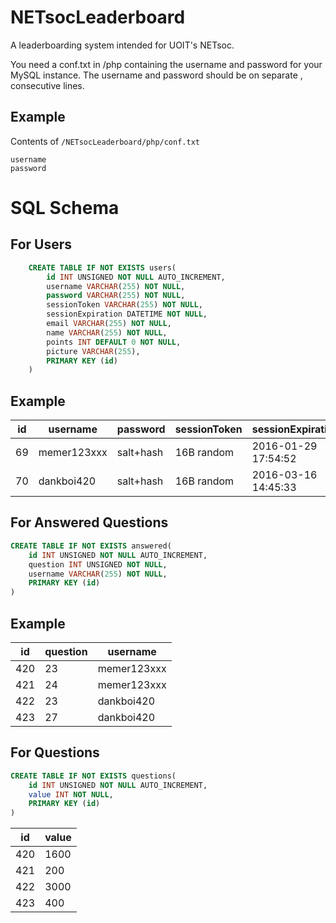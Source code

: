 # NETsocLeaderboard
A leaderboarding system intended for UOIT's NETsoc. 

You need a conf.txt in /php containing the username and password for your MySQL instance. The username and password should be on separate , consecutive lines.
## Example
Contents of `/NETsocLeaderboard/php/conf.txt`
```
username
password
```

# SQL Schema
## For Users
```SQL
	CREATE TABLE IF NOT EXISTS users(
		id INT UNSIGNED NOT NULL AUTO_INCREMENT,
		username VARCHAR(255) NOT NULL,
		password VARCHAR(255) NOT NULL,
		sessionToken VARCHAR(255) NOT NULL,
		sessionExpiration DATETIME NOT NULL,
		email VARCHAR(255) NOT NULL,
		name VARCHAR(255) NOT NULL,
		points INT DEFAULT 0 NOT NULL,
		picture VARCHAR(255),
		PRIMARY KEY (id)
	)
```
## Example
id|username|password|sessionToken|sessionExpiration|email|name|points|picture|
---|---|---|---|---|---|---|---|---
69|memer123xxx|salt+hash|16B random|2016-01-29 17:54:52|memer@uoit.net|john smith|6969  |https://i.imgur...
|70|dankboi420|salt+hash|16B random|2016-03-16 14:45:33|dankb@uoit.net|dave smith|69420 |https://i.imgur...
## For Answered Questions
```SQL
CREATE TABLE IF NOT EXISTS answered(
	id INT UNSIGNED NOT NULL AUTO_INCREMENT,
	question INT UNSIGNED NOT NULL,
	username VARCHAR(255) NOT NULL,
	PRIMARY KEY (id)
)
```
## Example
id|question|username
---|---|---
420|23|memer123xxx
421|24|memer123xxx
422|23|dankboi420
423|27|dankboi420
## For Questions
```SQL
CREATE TABLE IF NOT EXISTS questions(
	id INT UNSIGNED NOT NULL AUTO_INCREMENT,
	value INT NOT NULL,
	PRIMARY KEY (id)
)
```
id|value
---|---
420|1600
421|200
422|3000
423|400
